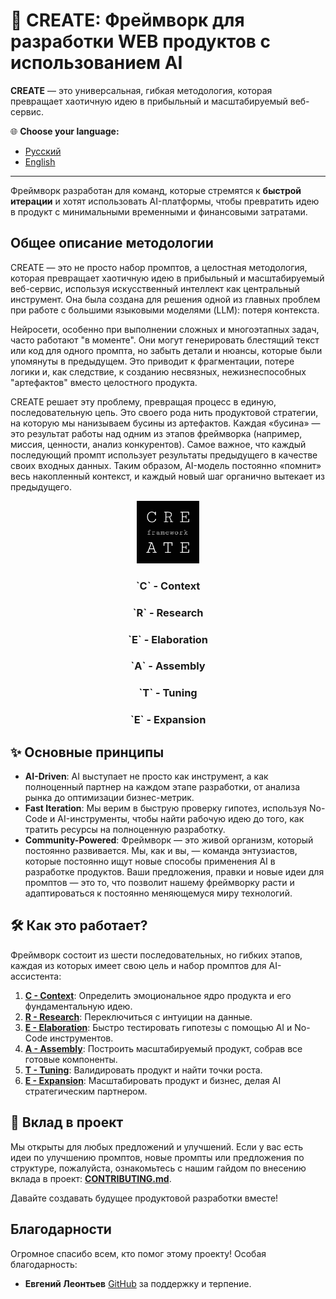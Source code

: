 # 🚀 CREATE: Фреймворк для разработки WEB продуктов с использованием AI

**CREATE** — это универсальная, гибкая методология, которая превращает хаотичную идею в прибыльный и масштабируемый веб-сервис.

🌐 **Choose your language:**
- [Русский](README_ru.md)
- [English](README.md)

---

Фреймворк разработан для команд, которые стремятся к **быстрой итерации** и хотят использовать AI-платформы, чтобы превратить идею в продукт с минимальными временными и финансовыми затратами.

## Общее описание методологии

CREATE — это не просто набор промптов, а целостная методология, которая превращает хаотичную идею в прибыльный и масштабируемый веб-сервис, используя искусственный интеллект как центральный инструмент. Она была создана для решения одной из главных проблем при работе с большими языковыми моделями (LLM): потеря контекста.

Нейросети, особенно при выполнении сложных и многоэтапных задач, часто работают "в моменте". Они могут генерировать блестящий текст или код для одного промпта, но забыть детали и нюансы, которые были упомянуты в предыдущем. Это приводит к фрагментации, потере логики и, как следствие, к созданию несвязных, нежизнеспособных "артефактов" вместо целостного продукта.

CREATE решает эту проблему, превращая процесс в единую, последовательную цепь. Это своего рода нить продуктовой стратегии, на которую мы нанизываем бусины из артефактов. Каждая «бусина» — это результат работы над одним из этапов фреймворка (например, миссия, ценности, анализ конкурентов). Самое важное, что каждый последующий промпт использует результаты предыдущего в качестве своих входных данных. Таким образом, AI-модель постоянно «помнит» весь накопленный контекст, и каждый новый шаг органично вытекает из предыдущего.

<div align="center">
  <img src="docs/assets/create_logo.png" alt="CREATE Framework Logo" width="100"/>
  <h3>`C` - Context</h3>
  <h3>`R` - Research</h3>
  <h3>`E` - Elaboration</h3>
  <h3>`A` - Assembly</h3>
  <h3>`T` - Tuning</h3>
  <h3>`E` - Expansion</h3>
</div>

## ✨ Основные принципы

- **AI-Driven**: AI выступает не просто как инструмент, а как полноценный партнер на каждом этапе разработки, от анализа рынка до оптимизации бизнес-метрик.
- **Fast Iteration**: Мы верим в быструю проверку гипотез, используя No-Code и AI-инструменты, чтобы найти рабочую идею до того, как тратить ресурсы на полноценную разработку.
- **Community-Powered**: Фреймворк — это живой организм, который постоянно развивается. Мы, как и вы, — команда энтузиастов, которые постоянно ищут новые способы применения AI в разработке продуктов. Ваши предложения, правки и новые идеи для промптов — это то, что позволит нашему фреймворку расти и адаптироваться к постоянно меняющемуся миру технологий.

## 🛠️ Как это работает?

Фреймворк состоит из шести последовательных, но гибких этапов, каждая из которых имеет свою цель и набор промптов для AI-ассистента:

1.  **[C - Context](docs/ru/C-Context.md)**: Определить эмоциональное ядро продукта и его фундаментальную идею.
2.  **[R - Research](docs/ru/R-Research.md)**: Переключиться с интуиции на данные.
3.  **[E - Elaboration](docs/ru/E-Elaboration.md)**: Быстро тестировать гипотезы с помощью AI и No-Code инструментов.
4.  **[A - Assembly](docs/ru/A-Assembly.md)**: Построить масштабируемый продукт, собрав все готовые компоненты.
5.  **[T - Tuning](docs/ru/T-Tuning.md)**: Валидировать продукт и найти точки роста.
6.  **[E - Expansion](docs/ru/E-Expansion.md)**: Масштабировать продукт и бизнес, делая AI стратегическим партнером.

## 🤝 Вклад в проект

Мы открыты для любых предложений и улучшений. Если у вас есть идеи по улучшению промптов, новые промпты или предложения по структуре, пожалуйста, ознакомьтесь с нашим гайдом по внесению вклада в проект: **[CONTRIBUTING.md](CONTRIBUTING.md)**.

Давайте создавать будущее продуктовой разработки вместе!

## Благодарности

Огромное спасибо всем, кто помог этому проекту! Особая благодарность:

- **Евгений Леонтьев** [GitHub](https://github.com/madmatvey) за поддержку и терпение.

